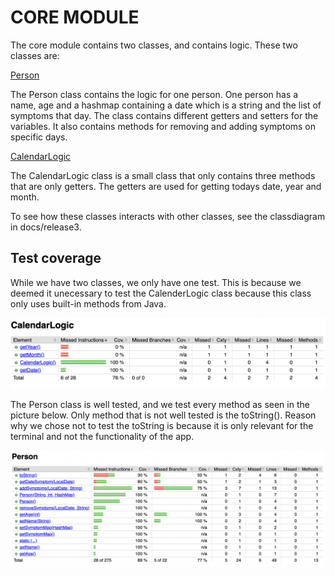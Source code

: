 # CORE MODULE

The core module contains two classes, and contains logic. These two classes are: 

<ins> Person 

The Person class contains the logic for one person. One person has a name, age and a hashmap containing a date which is a string and the list of symptoms that day. The class contains different getters and setters for the variables. It also contains methods for removing and adding symptoms on specific days. 


<ins> CalendarLogic

The CalendarLogic class is a small class that only contains three methods that are only getters. The getters are used for getting todays date, year and month. 

To see how these classes interacts with other classes, see the classdiagram in docs/release3. 

## Test coverage

While we have two classes, we only have one test. This is because we deemed it unecessary to test the CalenderLogic class because this class only uses built-in methods from Java. 

![Test-Coverage-CalendarLogic](/docs/images/TestCoverageCoreCalendarLogic.png)

The Person class is well tested, and we test every method as seen in the picture below. Only method that is not well tested is the toString(). Reason why we chose not to test the toString is because it is only relevant for the terminal and not the functionality of the app. 

![Test-Coverage-Person](/docs/images/TestCoverageCorePerson.png)

